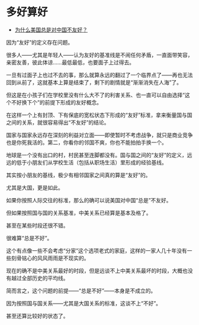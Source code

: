 # 多好算好

- [为什么美国总是对中国不友好？](https://www.zhihu.com/question/373687017/answer/1459825925)


因为“友好”的定义存在问题。

很多人——尤其是年轻人——认为友好的基准线是不闹任何矛盾，一直面带笑容，亲密友善，彼此体谅……最低最低，也要面子上过得去。

一旦有过面子上也过不去的事，那么就算永远的翻过了一个临界点了——再也无法回到从前了，这就基本上算是结束了，剩下的剧情就是“渐渐消失在人海”了。

但这是在小孩子们在学校里没有什么大不了的利害关系、也一直可以自由选择“这个不好换下个”的前提下形成的友好概念。

在这样一个上有封顶、下有保底的宽松状态下形成的“友好”标准，拿来衡量国与国之间的关系，就很容易得出“不友好”的结论。

国家与国家永远存在深刻的利益对立面——即使暂时不考虑战争，就只是商业竞争也是你死我活的。第二，你看你的邻国不爽，你也不能拍拍手换一个。

地球是一个没有出口的村，村民甚至连脚都没有。国与国之间的“友好”的定义，远远的低于小朋友们从学校生活（包括从职场生活）里形成的经验基线。

其实按小朋友的基线，极少有相邻国家之间真的算是“友好”的。

尤其是大国，更是如此。

如果你按照人际交往的标准，那么的确可以说美国对中国“总是”不友好。

但如果按照国与国的关系基准，中美关系已经算是基本及格了。

甚至在某些时段还很不错。

很难算“总是不好”。

这个有点像一些不会考虑“分家”这个选项老式的家庭，这样的一家人几十年没有一些刻骨铭心的风风雨雨是不现实的。

现在的确不是中美关系最好的时段，但是远谈不上中美关系最坏的时段，大概也没有越过全部历史的平均线。

简而言之，这个问题的前提——“总是不好”——本身是不成立的。

因为按照国与国关系——尤其是大国关系的标准，这谈不上“不好”。

甚至还算比较好的状态了。